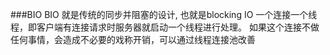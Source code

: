 ###BIO
BIO 就是传统的同步并阻塞的设计, 也就是blocking IO
一个连接一个线程，即客户端有连接请求时服务器就启动一个线程进行处理。
如果这个连接不做任何事情，会造成不必要的戏称开销，可以通过线程连接池改善
